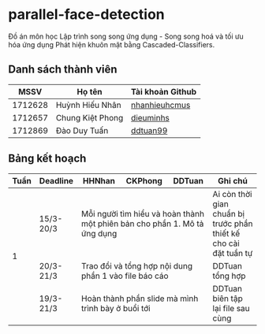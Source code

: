 # parallel-face-detection

Đồ án môn học Lập trình song song ứng dụng - Song song hoá và tối ưu hóa ứng dụng Phát hiện khuôn mặt bằng Cascaded-Classifiers.

## Danh sách thành viên

| MSSV | Họ tên | Tài khoản Github |
| --- | --- | --- |
| 1712628 | Huỳnh Hiếu Nhân | [nhanhieuhcmus](https://github.com/nhanhieuhcmus) |
| 1712657 | Chung Kiệt Phong | [dieuminhs](https://github.com/dieuminhs) |
| 1712869 | Đào Duy Tuấn | [ddtuan99](https://github.com/ddtuan99) |

## Bảng kết hoạch

<table>
<thead>
  <tr>
    <th>Tuần</th>
    <th>Deadline</th>
    <th>HHNhan</th>
    <th>CKPhong</th>
    <th>DDTuan</th>
    <th>Ghi chú</th>
  </tr>
</thead>
<tbody>
  <tr>
    <td rowspan="3">1</td>
    <td>15/3-20/3</td>
    <td colspan="3">Mỗi người tìm hiểu và hoàn thành một phiên bản cho phần 1. Mô tả ứng dụng</td>
    <td>Ai còn thời gian chuẩn bị trước phần thiết kế cho cài đặt tuần tự</td>
  </tr>
  <tr>
    <td>20/3-21/3</td>
    <td colspan="3">Trao đổi và tổng hợp nội dung phần 1 vào file báo cáo</td>
    <td>DDTuan tổng hợp</td>
  </tr>
  <tr>
    <td>19/3-21/3</td>
    <td colspan="3">Hoàn thành phần slide mà mình trình bày ở buổi tới<br></td>
    <td>DDTuan biên tập lại file sau cùng</td>
  </tr>
</tbody>
</table>

